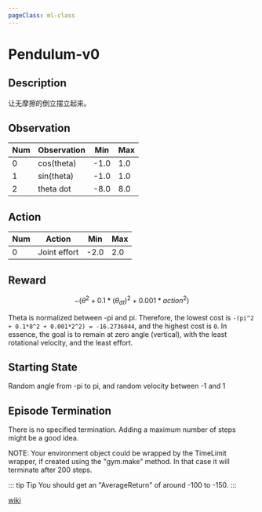 ```yaml
---
pageClass: ml-class
---
```


# Pendulum-v0

## Description
让无摩擦的倒立摆立起来。

## Observation

| Num  | Observation | Min  | Max  |
| ---- | ----------- | ---- | ---- |
| 0    | cos(theta)  | -1.0 | 1.0  |
| 1    | sin(theta)  | -1.0 | 1.0  |
| 2    | theta dot   | -8.0 | 8.0  |

## Action

| Num  | Action      | 	Min  | Max  |
| ---- | ----------- | ---- | ---- |
| 0    | Joint effort| -2.0 | 2.0  |


## Reward
$$
-(\theta^2 + 0.1*(\theta_{dt})^2 + 0.001*action^2)
$$


Theta is normalized between -pi and pi. Therefore, the lowest cost is `-(pi^2 + 0.1*8^2 + 0.001*2^2) = -16.2736044`, and the highest cost is `0`. In essence, the goal is to remain at zero angle (vertical), with the least rotational velocity, and the least effort.

## Starting State
Random angle from -pi to pi, and random velocity between -1 and 1

## Episode Termination
There is no specified termination. Adding a maximum number of steps might be a good idea.

NOTE: Your environment object could be wrapped by the TimeLimit wrapper, if created using the "gym.make" method. In that case it will terminate after 200 steps.

::: tip Tip
You should get an "AverageReturn" of around -100 to -150.
:::

[wiki](https://github.com/openai/gym/wiki/Pendulum-v0)